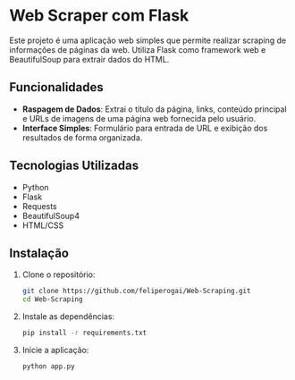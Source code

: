 # Web Scraper com Flask

Este projeto é uma aplicação web simples que permite realizar scraping de informações de páginas da web. Utiliza Flask como framework web e BeautifulSoup para extrair dados do HTML.

## Funcionalidades

- **Raspagem de Dados**: Extrai o título da página, links, conteúdo principal e URLs de imagens de uma página web fornecida pelo usuário.
- **Interface Simples**: Formulário para entrada de URL e exibição dos resultados de forma organizada.

## Tecnologias Utilizadas

- Python
- Flask
- Requests
- BeautifulSoup4
- HTML/CSS

## Instalação

1. Clone o repositório:

   ```bash
   git clone https://github.com/feliperogai/Web-Scraping.git
   cd Web-Scraping

2. Instale as dependências:
    ```bash
    pip install -r requirements.txt

3. Inicie a aplicação:
    ```bash
    python app.py

